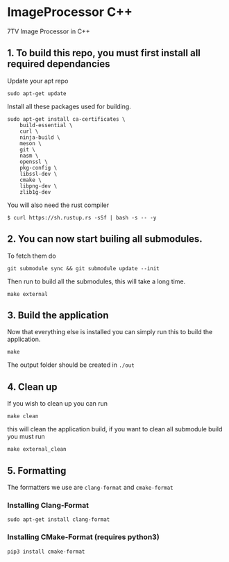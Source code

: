 # ImageProcessor C++

7TV Image Processor in C++

## 1. To build this repo, you must first install all required dependancies

Update your apt repo

```
sudo apt-get update
```

Install all these packages used for building.

```
sudo apt-get install ca-certificates \
    build-essential \
    curl \
    ninja-build \
    meson \
    git \
    nasm \
    openssl \
    pkg-config \
    libssl-dev \
    cmake \
    libpng-dev \
    zlib1g-dev
```

You will also need the rust compiler

```
$ curl https://sh.rustup.rs -sSf | bash -s -- -y
```

## 2. You can now start builing all submodules.

To fetch them do

```
git submodule sync && git submodule update --init
```

Then run to build all the submodules, this will take a long time.

```
make external
```

## 3. Build the application

Now that everything else is installed you can simply run this to build the application.

```
make
```

The output folder should be created in `./out`

## 4. Clean up

If you wish to clean up you can run

```
make clean
```

this will clean the application build, if you want to clean all submodule build you must run

```
make external_clean
```

## 5. Formatting

The formatters we use are `clang-format` and `cmake-format`

### Installing Clang-Format

```
sudo apt-get install clang-format
```

### Installing CMake-Format (requires python3)

```
pip3 install cmake-format
```
